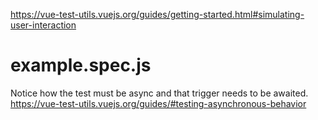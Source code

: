https://vue-test-utils.vuejs.org/guides/getting-started.html#simulating-user-interaction


# example.spec.js
Notice how the test must be async and that trigger needs to be awaited.
https://vue-test-utils.vuejs.org/guides/#testing-asynchronous-behavior